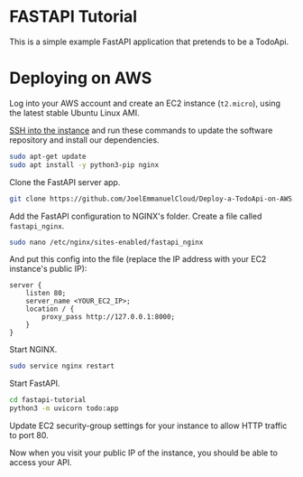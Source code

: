 # FASTAPI Tutorial

This is a simple example FastAPI application that pretends to be a TodoApi.

# Deploying on AWS
Log into your AWS account and create an EC2 instance (`t2.micro`), using the latest stable
Ubuntu Linux AMI.

[SSH into the instance](https://aws.amazon.com/blogs/compute/new-using-amazon-ec2-instance-connect-for-ssh-access-to-your-ec2-instances/) and run these commands to update the software repository and install
our dependencies.

```bash
sudo apt-get update
sudo apt install -y python3-pip nginx
```

Clone the FastAPI server app.

```bash
git clone https://github.com/JoelEmmanuelCloud/Deploy-a-TodoApi-on-AWS.git
```

Add the FastAPI configuration to NGINX's folder. Create a file called `fastapi_nginx`.

```bash
sudo nano /etc/nginx/sites-enabled/fastapi_nginx
```

And put this config into the file (replace the IP address with your EC2 instance's public IP):

```
server {
    listen 80;   
    server_name <YOUR_EC2_IP>;    
    location / {        
        proxy_pass http://127.0.0.1:8000;    
    }
}
```


Start NGINX.

```bash
sudo service nginx restart
```

Start FastAPI.

```bash
cd fastapi-tutorial
python3 -m uvicorn todo:app
```

Update EC2 security-group settings for your instance to allow HTTP traffic to port 80.

Now when you visit your public IP of the instance, you should be able to access your API.
